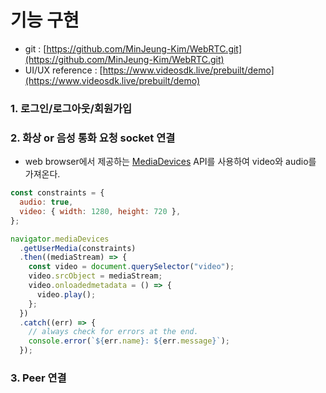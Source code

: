 # 기능 구현

* git : [https://github.com/MinJeung-Kim/WebRTC.git](https://github.com/MinJeung-Kim/WebRTC.git)
* UI/UX reference : [https://www.videosdk.live/prebuilt/demo](https://www.videosdk.live/prebuilt/demo)

### 1. 로그인/로그아웃/회원가입



### 2. 화상 or 음성 통화 요청 socket 연결

* web browser에서 제공하는 [MediaDevices](https://developer.mozilla.org/en-US/docs/Web/API/MediaDevices) API를 사용하여 video와 audio를 가져온다.

```javascript
const constraints = {
  audio: true,
  video: { width: 1280, height: 720 },
};

navigator.mediaDevices
  .getUserMedia(constraints)
  .then((mediaStream) => {
    const video = document.querySelector("video");
    video.srcObject = mediaStream;
    video.onloadedmetadata = () => {
      video.play();
    };
  })
  .catch((err) => {
    // always check for errors at the end.
    console.error(`${err.name}: ${err.message}`);
  });
```



### 3. Peer 연결
